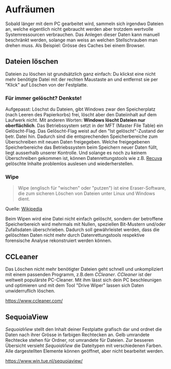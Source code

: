 # Aufräumen

Sobald länger mit dem PC gearbeitet wird, sammeln sich irgendwo Dateien an, welche eigentlich nicht gebraucht werden aber trotzdem wertvolle Systemressourcen verbrauchen. Das Anlegen dieser Daten kann manuell beschränkt werden, solange man weiss an welchen Stellschrauben man drehen muss. Als Beispiel: Grösse des Caches bei einem Browser.

## Dateien löschen

Dateien zu löschen ist grundsätzlich ganz einfach: Du klickst eine nicht mehr benötigte Datei mit der rechten Maustaste an und entfernst sie per "Klick" auf Löschen von der Festplatte.

### Für immer gelöscht? Denkste! 

 Aufgepasst: Löschst du Dateien, gibt Windows zwar den Speicherplatz (nach Leeren des Papierkorbs) frei, löscht aber den Dateiinhalt auf dem Laufwerk nicht. Mit anderen Worten: **Windows löscht Dateien nur oberflächlich**. Das Betriebssystem setzt in der MFT (Master File Table) ein Gelöscht-Flag. Das Gelöscht-Flag weist auf den "Ist gelöscht"-Zustand der betr. Datei hin. Dadurch sind die entsprechenden Speicherbereiche zum Überschreiben mit neuen Daten freigegeben. Welche freigegebenen Speicherbereiche das Betriebssystem beim Speichern neuer Daten füllt, liegt ausserhalb unserer Kontrolle. Und solange es noch zu keinem Überschreiben gekommen ist, können Datenrettungstools wie z.B. [Recuva](https://de.wikipedia.org/wiki/Recuva) gelöschte Inhalte problemlos auslesen und wiederherstellen.

### Wipe

> Wipe (englisch für "wischen" oder "putzen") ist eine Eraser-Software, die zum sicheren Löschen von Dateien unter Linux und Windows dient.

Quelle: [Wikipedia](https://de.wikipedia.org/wiki/Wipe)

Beim Wipen wird eine Datei nicht einfach gelöscht, sondern der betroffene Speicherbereich wird mehrmals mit Nullen, speziellen Bit-Mustern und/oder Zufallsdaten überschrieben. Dadurch soll gewährleistet werden, dass die gelöschten Daten nicht mehr durch Datenrettungstools respektive forensische Analyse rekonstruiert werden können.

## CCLeaner

Das Löschen nicht mehr benötigter Dateien geht schnell und unkompliziert mit einem passenden Programm, z.B.dem _CCleaner_. _CCleaner_ ist der weltweit populärste PC-Cleaner. Mit ihm lässt sich dein PC beschleunigen und optimieren und mit dem Tool "Drive Wiper" lassen sich Daten unwiderruflich löschen. 

https://www.ccleaner.com/

## SequoiaView

_SequoiaView_ stellt den Inhalt deiner Festplatte grafisch dar und ordnet die Daten nach ihrer Grösse in farbigen Rechtecken an. Gelb umrandete Rechtecke stehen für Ordner, rot umrandete für Dateien. Zur besseren Übersicht versieht _SequoiaView_ die Dateitypen mit verschiedenen Farben. Alle dargestellten Elemente können geöffnet, aber nicht bearbeitet werden.

https://www.win.tue.nl/sequoiaview/
